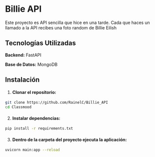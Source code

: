 
# Billie API

Este proyecto es API sencilla que hice en una tarde. Cada que haces un llamado a la API recibes una foto random de Billie Eilish 

## Tecnologías Utilizadas

**Backend:** FastAPI

**Base de Datos:** MongoDB

## Instalación 

1. #### Clonar el repositorio:
```bash
git clone https://github.com/RainelC/Billie_API
cd Classmood
```
2. #### Instalar dependencias:
```bash
pip install -r requirements.txt
```
3. #### Dentro de la carpeta del proyecto ejecuta la aplicación: 
```bash
uvicorn main:app --reload
```
